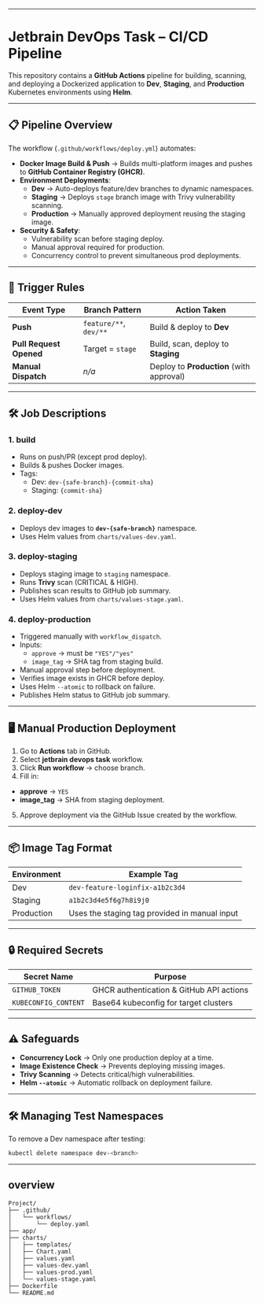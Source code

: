 
---

# Jetbrain DevOps Task – CI/CD Pipeline

This repository contains a **GitHub Actions** pipeline for building, scanning, and deploying a Dockerized application to **Dev**, **Staging**, and **Production** Kubernetes environments using **Helm**.

---

## 📋 Pipeline Overview

The workflow (`.github/workflows/deploy.yml`) automates:

- **Docker Image Build & Push** → Builds multi-platform images and pushes to **GitHub Container Registry (GHCR)**.
- **Environment Deployments**:
  - **Dev** → Auto-deploys feature/dev branches to dynamic namespaces.
  - **Staging** → Deploys `stage` branch image with Trivy vulnerability scanning.
  - **Production** → Manually approved deployment reusing the staging image.
- **Security & Safety**:
  - Vulnerability scan before staging deploy.
  - Manual approval required for production.
  - Concurrency control to prevent simultaneous prod deployments.

---

## 🚀 Trigger Rules

| Event Type              | Branch Pattern             | Action Taken                  |
|-------------------------|----------------------------|--------------------------------|
| **Push**                | `feature/**`, `dev/**`     | Build & deploy to **Dev**     |
| **Pull Request Opened** | Target = `stage`            | Build, scan, deploy to **Staging** |
| **Manual Dispatch**     | _n/a_                       | Deploy to **Production** (with approval) |

---

## 🛠 Job Descriptions

### **1. build**
- Runs on push/PR (except prod deploy).
- Builds & pushes Docker images.
- Tags:
  - Dev: `dev-{safe-branch}-{commit-sha}`
  - Staging: `{commit-sha}`

### **2. deploy-dev**
- Deploys dev images to **`dev-{safe-branch}`** namespace.
- Uses Helm values from `charts/values-dev.yaml`.

### **3. deploy-staging**
- Deploys staging image to `staging` namespace.
- Runs **Trivy** scan (CRITICAL & HIGH).
- Publishes scan results to GitHub job summary.
- Uses Helm values from `charts/values-stage.yaml`.

### **4. deploy-production**
- Triggered manually with `workflow_dispatch`.
- Inputs:
  - `approve` → must be `"YES"/"yes"`
  - `image_tag` → SHA tag from staging build.
- Manual approval step before deployment.
- Verifies image exists in GHCR before deploy.
- Uses Helm `--atomic` to rollback on failure.
- Publishes Helm status to GitHub job summary.

---

## 🖥 Manual Production Deployment

1. Go to **Actions** tab in GitHub.
2. Select **jetbrain devops task** workflow.
3. Click **Run workflow** → choose branch.
4. Fill in:
  - **approve** → `YES`
  - **image_tag** → SHA from staging deployment.
5. Approve deployment via the GitHub Issue created by the workflow.

---

## 📦 Image Tag Format

| Environment | Example Tag                                         |
|-------------|------------------------------------------------------|
| Dev         | `dev-feature-loginfix-a1b2c3d4`                      |
| Staging     | `a1b2c3d4e5f6g7h8i9j0`                               |
| Production  | Uses the staging tag provided in manual input        |

---

## 🔒 Required Secrets

| Secret Name               | Purpose                                   |
|---------------------------|-------------------------------------------|
| `GITHUB_TOKEN`            | GHCR authentication & GitHub API actions |
| `KUBECONFIG_CONTENT`      | Base64 kubeconfig for target clusters     |

---

## ⚠ Safeguards

- **Concurrency Lock** → Only one production deploy at a time.
- **Image Existence Check** → Prevents deploying missing images.
- **Trivy Scanning** → Detects critical/high vulnerabilities.
- **Helm `--atomic`** → Automatic rollback on deployment failure.
---

## 🛠 Managing Test Namespaces

To remove a Dev namespace after testing:

```bash
kubectl delete namespace dev-<branch>
```
---

## overview

```
Project/
├── .github/
│   └── workflows/
│       └── deploy.yaml
├── app/
├── charts/
│   ├── templates/
│   ├── Chart.yaml
│   ├── values.yaml
│   ├── values-dev.yaml
│   ├── values-prod.yaml
│   └── values-stage.yaml
├── Dockerfile
└── README.md
```